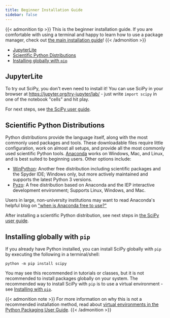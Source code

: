 ```yaml
---
title: Beginner Installation Guide
sidebar: false
---
```


{{< admonition tip >}}
This is the beginner installation guide.
If you are comfortable with using a terminal and happy to learn
how to use a package manager, check out
[the main installation guide](./install.md)!
{{< /admonition >}}

- [JupyterLite](#jupyterlite)
- [Scientific Python Distributions](#distributions)
- [Installing globally with `pip`](#pip-global)

<a name="jupyterlite"></a>

## JupyterLite

To try out SciPy, you don't even need to install it!
You can use SciPy in your browser at https://jupyter.org/try-jupyter/lab/ -
just write `import scipy` in one of the notebook "cells" and hit play.

For next steps, see [the SciPy user guide][scipy-user-guide].

[scipy-user-guide]: https://docs.scipy.org/doc/scipy/tutorial/

<a name="distributions"></a>

## Scientific Python Distributions

Python distributions provide the language itself, along with the most
commonly used packages and tools. These downloadable files require
little configuration, work on almost all setups, and provide all the
most commonly used scientific Python tools.
[Anaconda](https://www.anaconda.com/download/) works on Windows, Mac,
and Linux, and is best suited to beginning users.
Other options include:

- [WinPython](https://winpython.github.io): Another free distribution
  including scientific packages and the Spyder IDE; Windows only, but
  more actively maintained and supports the latest Python 3 versions.
- [Pyzo](https://pyzo.org): A free distribution based on Anaconda
  and the IEP interactive development environment; Supports Linux,
  Windows, and Mac.

Users in large, non-university institutions may want to read Anaconda's
helpful blog on ["when is Anaconda free to use?"][anaconda-blog]

[anaconda-blog]: https://www.anaconda.com/blog/update-on-anacondas-terms-of-service-for-academia-and-research

After installing a scientific Python distribution,
see next steps in [the SciPy user guide][scipy-user-guide].

<a name="pip-global"></a>

## Installing globally with `pip`

If you already have Python installed, you can install SciPy globally
with `pip` by executing the following in a terminal/shell:

    python -m pip install scipy

You may see this recommended in tutorials or classes, but it is not
recommended to install packages globally on your system.
The recommended way to install SciPy with `pip` is to use a virtual
environment - see [Installing with `pip`](./install.md#installing-with-pip).

{{< admonition note >}}
For more information on why this is not a recommended installation method,
read about [virtual environments in the Python Packaging User Guide](https://packaging.python.org/en/latest/tutorials/installing-packages/#creating-virtual-environments).
{{< /admonition >}}
